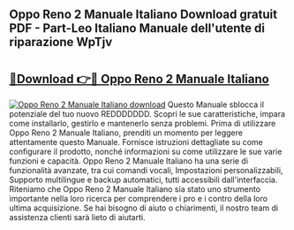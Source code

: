 ## Oppo Reno 2 Manuale Italiano Download gratuit PDF - Part-Leo Italiano Manuale dell'utente di riparazione WpTjv

# <h2><a href="http://dfden4.blite.top/?on=Oppo+Reno+2+Manuale+Italiano">🔗Download 👉🔴 Oppo Reno 2 Manuale Italiano</a></h2>

[![Oppo Reno 2 Manuale Italiano download](https://i.imgur.com/lujVjoI.png)](http://dfden4.blite.top/?on=Oppo+Reno+2+Manuale+Italiano)
Questo Manuale sblocca il potenziale del tuo nuovo REDDDDDDD. Scopri le sue caratteristiche, impara come installarlo, gestirlo e mantenerlo senza problemi. Prima di utilizzare Oppo Reno 2 Manuale Italiano, prenditi un momento per leggere attentamente questo Manuale. Fornisce istruzioni dettagliate su come configurare il prodotto, nonché informazioni su come utilizzare le sue varie funzioni e capacità. Oppo Reno 2 Manuale Italiano ha una serie di funzionalità avanzate, tra cui comandi vocali, Impostazioni personalizzabili, Supporto multilingue e backup automatici, tutti accessibili dall'interfaccia. Riteniamo che Oppo Reno 2 Manuale Italiano sia stato uno strumento importante nella loro ricerca per comprendere i pro e i contro della loro ultima acquisizione. Se hai bisogno di aiuto o chiarimenti, il nostro team di assistenza clienti sarà lieto di aiutarti.
